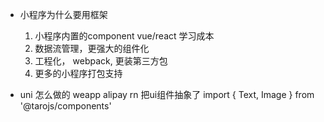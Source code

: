 - 小程序为什么要用框架
    1. 小程序内置的component vue/react 学习成本
    2. 数据流管理，更强大的组件化
    3. 工程化， webpack, 更装第三方包
    4. 更多的小程序打包支持

- uni 怎么做的
    weapp alipay rn
    把ui组件抽象了 import { Text, Image }
    from '@tarojs/components'